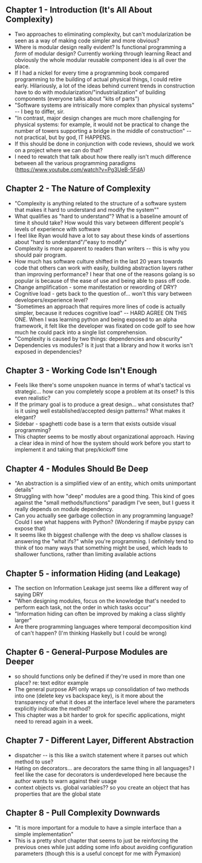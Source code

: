 ## Chapter 1 - Introduction (It's All About Complexity)
- Two approaches to eliminating complexity, but can't modularization be seen as a way of making code simpler and more obvious?
- Where is modular design really evident? Is functional programming a *form* of modular design? Currently working through learning React and obviously the whole modular reusable component idea is all over the place.
- If I had a nickel for every time a programming book compared programming to the building of actual physical things, I could retire early. Hilariously, a lot of the ideas behind current trends in construction have to do with modularization/"industrialization" of building components (everyone talks about "kits of parts")
- "Software systems are intrisically more complex than physical systems" -- I beg to differ, sir.
- "In contrast, major design changes are much more challenging for physical systems: for example, it would not be practical to change the number of towers supporting a bridge in the middle of construction" -- not practical, but by god, IT HAPPENS.
- If this should be done in conjunction with code reviews, should we work on a project where we can do that?
- I need to rewatch that talk about how there really isn't much difference between all the various programming paradigms (https://www.youtube.com/watch?v=Pg3UeB-5FdA)
## Chapter 2 - The Nature of Complexity
- "Complexity is anything related to the structure of a software system that makes it hard to understand and modify the system""
- What qualifies as "hard to understand"? What is a baseline amount of time it should take? How would this vary between different people's levels of experience with software
- I feel like Ryan would have a lot to say about these kinds of assertions about "hard to understand"/"easy to modify"
- Complexity is more apparent to readers than writers -- this is why you should pair program.
- How much has software culture shifted in the last 20 years towards code that others can work with easily, building abstraction layers rather than improving performance? I hear that one of the reasons golang is so popular is because of the ease of use and being able to pass off code.
- Change amplification - some manifestation or rewording of DRY?
- Cognitive load - gets back to the question of... won't this vary between developers/experience level?
- "Sometimes an approach that requires more lines of code is actually simpler, because it reduces cognitive load" -- HARD AGREE ON THIS ONE. When I was learning python and being exposed to an alpha framework, it felt like the developer was fixated on code golf to see how much he could pack into a single list comprehension.
- "Complexity is caused by two things: dependencies and obscurity"
- Dependencies vs modules? is it just that a library and how it works isn't exposed in dependencies?
## Chapter 3 - Working Code Isn't Enough
- Feels like there's some unspoken nuance in terms of what's tactical vs strategic... how can you completely scope a problem at its onset? Is this even realistic?
- If the primary goal is to produce a great design... what consistutes that? is it using well established/accepted design patterns? What makes it elegant?
- Sidebar - spaghetti code base is a term that exists outside visual programming?
- This chapter seems to be mostly about organizational approach. Having a clear idea in mind of how the system should work before you start to implement it and taking that prep/kickoff time
## Chapter 4 - Modules Should Be Deep
- "An abstraction is a simplified view of an entity, which omits unimportant details"
- Struggling with how "deep" modules are a good thing. This kind of goes against the "small methods/functions" paradigm I've seen, but I guess it really depends on module dependency.
- Can you actually see garbage collection in any programming language? Could I see what happens with Python? (Wondering if maybe pyspy can expose that)
- It seems like th biggest challenge with the deep vs shallow classes is answering the "what ifs?" while you're programming. I definitely tend to think of too many ways that something might be used, which leads to shallower functions, rather than limiting available actions
## Chapter 5 - information Hiding (and Leakage)
- The section on Information Leakage just seems like a different way of saying DRY
- "When designing modules, focus on the knowledge that's needed to perform each task, not the order in which tasks occur"
- "Information hiding can often be improved by making a class slightly larger"
- Are there programming languages where temporal decomposition kind of can't happen? (I'm thinking Haskelly but I could be wrong)
## Chapter 6 - General-Purpose Modules are Deeper
- so should functions only be defined if they're used in more than one place? re: text editor example
- The general purpose API only wraps up consolidation of two methods into one (delete key vs backspace key), is it more about the transparency of what it does at the interface level where the parameters explicitly indicate the method?
- This chapter was a bit harder to grok for specific applications, might need to reread again in a week.
## Chapter 7 - Different Layer, Different Abstraction
- dispatcher -- is this like a switch statement where it parses out which method to use?
- Hating on decorators... are decorators the same thing in all languages? I feel like the case for decorators is underdeveloped here because the author wants to warn against their usage
- context objects vs. global variables?? so you create an object that has properties that are the global state
## Chapter 8 - Pull Complexity Downwards
- "It is more important for a module to have a simple interface than a simple implementation"
- This is a pretty short chapter that seems to just be reinforcing the previous ones while just adding some info about avoiding configuration parameters (though this is a useful concept for me with Pymaxion)
